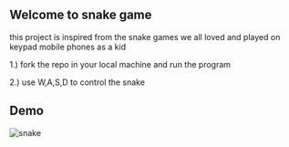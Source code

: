 ## Welcome to snake game

this project is inspired from the snake games we all loved and played on keypad mobile phones as a kid

1.) fork the repo in your local machine and run the program

2.) use W,A,S,D to control the snake

## Demo
![snake](https://im5.ezgif.com/tmp/ezgif-5-b1c68a48bf.gif)
